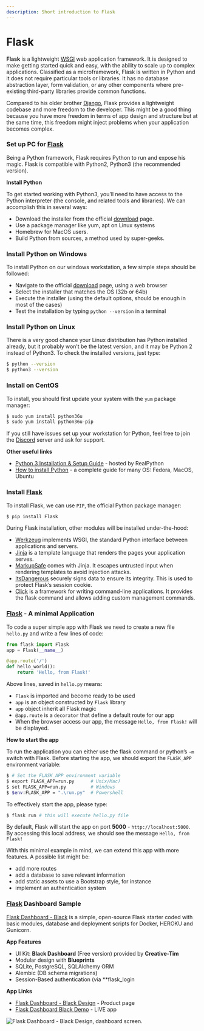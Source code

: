 ```yaml
---
description: Short introduction to Flask
---
```


# Flask

**Flask** is a lightweight [WSGI](https://github.com/app-generator/docs/tree/2d3c04f4ed5d5acb419403f9daf8099709339734/what-is/wsgi/README.md) web application framework. It is designed to make getting started quick and easy, with the ability to scale up to complex applications. Classified as a microframework, Flask is written in Python and it does not require particular tools or libraries. It has no database abstraction layer, form validation, or any other components where pre-existing third-party libraries provide common functions.

Compared to his older brother [Django](https://www.djangoproject.com/), Flask provides a lightweight codebase and more freedom to the developer. This might be a good thing because you have more freedom in terms of app design and structure but at the same time, this freedom might inject problems when your application becomes complex.



### Set up PC for [Flask](https://palletsprojects.com/p/flask/)

Being a Python framework, Flask requires Python to run and expose his magic. Flask is compatible with Python2, Python3 \(the recommended version\).

**Install Python**

To get started working with Python3, you’ll need to have access to the Python interpreter \(the console, and related tools and libraries\). We can accomplish this in several ways:

* Download the installer from the official [download](https://www.python.org/downloads/) page.
* Use a package manager like yum, apt on Linux systems
* Homebrew for MacOS users.
* Build Python from sources, a method used by super-geeks.

### Install Python on Windows

To install Python on our windows workstation, a few simple steps should be followed:

* Navigate to the official [download](https://www.python.org/downloads/) page, using a web browser
* Select the installer that matches the OS \(32b or 64b\)
* Execute the installer \(using the default options, should be enough in most of the cases\)
* Test the installation by typing `python --version` in a terminal

### Install Python on Linux

There is a very good chance your Linux distribution has Python installed already, but it probably won’t be the latest version, and it may be Python 2 instead of Python3. To check the installed versions, just type:

```bash
$ python --version
$ python3 --version
```

### Install on CentOS

To install, you should first update your system with the `yum` package manager:

```bash
$ sudo yum install python36u
$ sudo yum install python36u-pip
```

If you still have issues set up your workstation for Python, feel free to join the [Discord](https://discord.gg/fZC6hup) server and ask for support.

**Other useful links**

* [Python 3 Installation & Setup Guide](https://realpython.com/installing-python/) - hosted by RealPython
* [How to install Python](https://realpython.com/installing-python/) - a complete guide for many OS: Fedora, MacOS, Ubuntu



### Install [Flask](https://palletsprojects.com/p/flask/)

To install Flask, we can use `PIP`, the official Python package manager:

```bash
$ pip install Flask
```

During Flask installation, other modules will be installed under-the-hood:

* [Werkzeug](https://palletsprojects.com/p/werkzeug/) implements WSGI, the standard Python interface between applications and servers.
* [Jinja](https://palletsprojects.com/p/jinja/) is a template language that renders the pages your application serves.
* [MarkupSafe](https://palletsprojects.com/p/markupsafe/) comes with Jinja. It escapes untrusted input when rendering templates to avoid injection attacks.
* [ItsDangerous](https://palletsprojects.com/p/itsdangerous/) securely signs data to ensure its integrity. This is used to protect Flask’s session cookie.
* [Click](https://palletsprojects.com/p/click/) is a framework for writing command-line applications. It provides the flask command and allows adding custom management commands.



### [Flask](https://palletsprojects.com/p/flask/) - A minimal Application

To code a super simple app with Flask we need to create a new file `hello.py` and write a few lines of code:

```python
from flask import Flask
app = Flask(__name__)

@app.route('/')
def hello_world():
    return 'Hello, from Flask!'
```

Above lines, saved in `hello.py` means:

* `Flask` is imported and become ready to be used 
* `app` is an object constructed by `Flask` library
* `app` object inherit all Flask magic
* `@app.route` is a `decorator` that define a default route for our app
* When the browser access our app, the message `Hello, from Flask!` will be displayed.

**How to start the app**

To run the application you can either use the flask command or python’s `-m` switch with Flask. Before starting the app, we should export the `FLASK_APP` environment variable:

```bash
$ # Set the FLASK_APP environment variable
$ export FLASK_APP=run.py      # Unix/Mac)
$ set FLASK_APP=run.py         # Windows
$ $env:FLASK_APP = ".\run.py"  # Powershell
```

To effectively start the app, please type:

```bash
$ flask run # this will execute hello.py file
```

By default, Flask will start the app on port **5000** - `http://localhost:5000`. By accessing this local address, we should see the message `Hello, from Flask!`

With this minimal example in mind, we can extend this app with more features. A possible list might be:

* add more routes
* add a database to save relevant information 
* add static assets to use a Bootstrap style, for instance
* implement an authentication system 



### [Flask](https://palletsprojects.com/p/flask/) Dashboard Sample

[Flask Dashboard - Black](https://appseed.us/admin-dashboards/flask-dashboard-black) is a simple, open-source Flask starter coded with basic modules, database and deployment scripts for Docker, HEROKU and Gunicorn.

**App Features**

* UI Kit: **Black Dashboard** \(Free version\) provided by **Creative-Tim**
* Modular design with **Blueprints**
* SQLite, PostgreSQL, SQLAlchemy ORM
* Alembic \(DB schema migrations\)
* Session-Based authentication \(via \*\*flask\_login

**App Links**

* [Flask Dashboard - Black Design](https://appseed.us/admin-dashboards/flask-dashboard-black) - Product page
* [Flask Dashboard Black Demo](https://flask-dashboard-black.appseed.us/) - LIVE app

![Flask Dashboard - Black Design, dashboard screen.](https://raw.githubusercontent.com/app-generator/flask-black-dashboard/master/media/flask-black-dashboard-screen.png)

